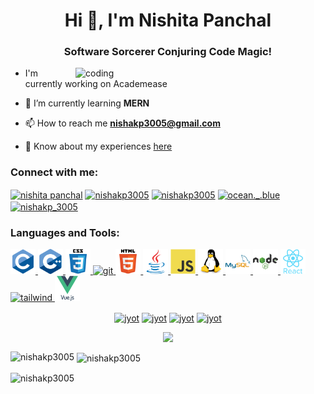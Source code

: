 <h1 align="center">Hi 👋, I'm Nishita Panchal</h1>
<h3 align="center">Software Sorcerer Conjuring Code Magic!</h3>
<img align = "right" alt = "coding"width = "400" src = "https://cdn.dribbble.com/users/4055494/screenshots/15215756/media/d2b66c4ca0192aa26d103448b3d1518b.gif">
<!-- <p align="left"> <a href="https://github.com/ryo-ma/github-profile-trophy"><img src="https://github-profile-trophy.vercel.app/?username=nishakp3005" alt="nishakp3005" /></a> </p> -->

- I'm currently working on Academease 

- 🌱 I’m currently learning **MERN**

- 📫 How to reach me **nishakp3005@gmail.com**

- 📄 Know about my experiences [here](https://drive.google.com/file/d/1YjZ0Iu2EvbCWGAvhIkwnVUfviaustQsE/view)

<h3 align="left">Connect with me:</h3>
<p align="left">
<!-- <a href="https://codepen.io/nishita-panchal" target="blank"><img align="center" src="https://raw.githubusercontent.com/rahuldkjain/github-profile-readme-generator/master/src/images/icons/Social/codepen.svg" alt="nishita-panchal" height="30" width="40" /></a> -->
<a href="https://linkedin.com/in/nishita panchal" target="blank"><img align="center" src="https://raw.githubusercontent.com/rahuldkjain/github-profile-readme-generator/master/src/images/icons/Social/linked-in-alt.svg" alt="nishita panchal" height="30" width="40" /></a>
<a href="https://www.codechef.com/users/nishakp3005" target="blank"><img align="center" src="https://cdn.jsdelivr.net/npm/simple-icons@3.1.0/icons/codechef.svg" alt="nishakp3005" height="30" width="40" /></a>
<a href="https://www.hackerrank.com/nishakp3005" target="blank"><img align="center" src="https://raw.githubusercontent.com/rahuldkjain/github-profile-readme-generator/master/src/images/icons/Social/hackerrank.svg" alt="nishakp3005" height="30" width="40" /></a>
<a href="https://codeforces.com/profile/ocean._.blue" target="blank"><img align="center" src="https://raw.githubusercontent.com/rahuldkjain/github-profile-readme-generator/master/src/images/icons/Social/codeforces.svg" alt="ocean._.blue" height="30" width="40" /></a>
<a href="https://www.leetcode.com/nishakp_3005" target="blank"><img align="center" src="https://raw.githubusercontent.com/rahuldkjain/github-profile-readme-generator/master/src/images/icons/Social/leet-code.svg" alt="nishakp_3005" height="30" width="40" /></a>
<!-- <a href="https://dribbble.com/nishakp3005" target="blank"><img align="center" src="https://raw.githubusercontent.com/rahuldkjain/github-profile-readme-generator/master/src/images/icons/Social/dribbble.svg" alt="nishakp3005" height="30" width="40" /></a>
</p> -->

<h3 align="left">Languages and Tools:</h3>
<p align="left"> <a href="https://www.cprogramming.com/" target="_blank" rel="noreferrer"> <img src="https://raw.githubusercontent.com/devicons/devicon/master/icons/c/c-original.svg" alt="c" width="40" height="40"/> </a> <a href="https://www.w3schools.com/cpp/" target="_blank" rel="noreferrer"> <img src="https://raw.githubusercontent.com/devicons/devicon/master/icons/cplusplus/cplusplus-original.svg" alt="cplusplus" width="40" height="40"/> </a> <a href="https://www.w3schools.com/css/" target="_blank" rel="noreferrer"> <img src="https://raw.githubusercontent.com/devicons/devicon/master/icons/css3/css3-original-wordmark.svg" alt="css3" width="40" height="40"/> </a> <a href="https://git-scm.com/" target="_blank" rel="noreferrer"> <img src="https://www.vectorlogo.zone/logos/git-scm/git-scm-icon.svg" alt="git" width="40" height="40"/> </a> <a href="https://www.w3.org/html/" target="_blank" rel="noreferrer"> <img src="https://raw.githubusercontent.com/devicons/devicon/master/icons/html5/html5-original-wordmark.svg" alt="html5" width="40" height="40"/> </a> <a href="https://www.java.com" target="_blank" rel="noreferrer"> <img src="https://raw.githubusercontent.com/devicons/devicon/master/icons/java/java-original.svg" alt="java" width="40" height="40"/> </a> <a href="https://developer.mozilla.org/en-US/docs/Web/JavaScript" target="_blank" rel="noreferrer"> <img src="https://raw.githubusercontent.com/devicons/devicon/master/icons/javascript/javascript-original.svg" alt="javascript" width="40" height="40"/> </a> <a href="https://www.linux.org/" target="_blank" rel="noreferrer"> <img src="https://raw.githubusercontent.com/devicons/devicon/master/icons/linux/linux-original.svg" alt="linux" width="40" height="40"/> </a> <a href="https://www.mysql.com/" target="_blank" rel="noreferrer"> <img src="https://raw.githubusercontent.com/devicons/devicon/master/icons/mysql/mysql-original-wordmark.svg" alt="mysql" width="40" height="40"/> </a> <a href="https://nodejs.org" target="_blank" rel="noreferrer"> <img src="https://raw.githubusercontent.com/devicons/devicon/master/icons/nodejs/nodejs-original-wordmark.svg" alt="nodejs" width="40" height="40"/> </a> <a href="https://reactjs.org/" target="_blank" rel="noreferrer"> <img src="https://raw.githubusercontent.com/devicons/devicon/master/icons/react/react-original-wordmark.svg" alt="react" width="40" height="40"/> </a> <a href="https://tailwindcss.com/" target="_blank" rel="noreferrer"> <img src="https://www.vectorlogo.zone/logos/tailwindcss/tailwindcss-icon.svg" alt="tailwind" width="40" height="40"/> </a> <a href="https://vuejs.org/" target="_blank" rel="noreferrer"> <img src="https://raw.githubusercontent.com/devicons/devicon/master/icons/vuejs/vuejs-original-wordmark.svg" alt="vuejs" width="40" height="40"/> </a> </p>

<p align="center">
  <a href="https://leetcode.com/Nishakp_3005/" target="_blank"><img align="center" src="https://assets.leetcode.com/static_assets/marketing/2024-100-new.gif" alt="jyot" height="100" width="100" /></a>
  <a href="https://leetcode.com/Nishakp_3005/" target="_blank"><img align="center" src="https://assets.leetcode.com/static_assets/marketing/2024-50.gif" alt="jyot" height="100" width="100" /></a>
  <a href="https://leetcode.com/Nishakp_3005/" target="_blank"><img align="center" src="https://assets.leetcode.com/static_assets/public/images/badges/2024/gif/2024-07.gif" alt="jyot" height="100" width="100" /></a>
  <a href="https://leetcode.com/Nishakp_3005/" target="_blank"><img align="center" src="https://assets.leetcode.com/static_assets/public/images/badges/2024/gif/2024-06.gif" alt="jyot" height="100" width="100" /></a>
</p>
<p align="center">
  
  <img  align=top flex-grow=1 src="https://leetcard.jacoblin.cool/Nishakp_3005?theme=dark&font=Nunito&ext=heatmap" />  
</p>

<p><img align="left" src="https://github-readme-stats.vercel.app/api/top-langs?username=nishakp3005&show_icons=true&locale=en&layout=compact&theme=synthwave" alt="nishakp3005" /></p>

<p>&nbsp;<img align="center" src="https://github-readme-stats.vercel.app/api?username=nishakp3005&show_icons=true&locale=en&theme=synthwave" alt="nishakp3005" /></p> 

<p><img align="center" src="https://github-readme-streak-stats.herokuapp.com/?user=nishakp3005&theme=synthwave" alt="nishakp3005" /></p>


